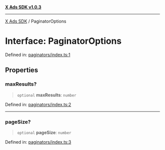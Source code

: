 [**X Ads SDK v1.0.3**](../README.md)

***

[X Ads SDK](../globals.md) / PaginatorOptions

# Interface: PaginatorOptions

Defined in: [paginators/index.ts:1](https://github.com/kage1020/x-ads-sdk/blob/main/src/paginators/index.ts#L1)

## Properties

### maxResults?

> `optional` **maxResults**: `number`

Defined in: [paginators/index.ts:2](https://github.com/kage1020/x-ads-sdk/blob/main/src/paginators/index.ts#L2)

***

### pageSize?

> `optional` **pageSize**: `number`

Defined in: [paginators/index.ts:3](https://github.com/kage1020/x-ads-sdk/blob/main/src/paginators/index.ts#L3)
